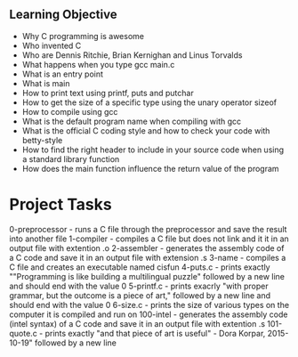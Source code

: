## Learning Objective

* Why C programming is awesome
* Who invented C
* Who are Dennis Ritchie, Brian Kernighan and Linus Torvalds
* What happens when you type gcc main.c
* What is an entry point
* What is main
* How to print text using printf, puts and putchar
* How to get the size of a specific type using the unary operator sizeof
* How to compile using gcc
* What is the default program name when compiling with gcc
* What is the official C coding style and how to check your code with betty-style
* How to find the right header to include in your source code when using a standard library function
* How does the main function influence the return value of the program

# Project Tasks

0-preprocessor - runs a C file through the preprocessor and save the result into another file
1-compiler - compiles a C file but does not link and it it in an output file with extention .o
2-assembler - generates the assembly code of a C code and save it in an output file with extension .s
3-name - compiles a C file and creates an executable named cisfun
4-puts.c - prints exactly ""Programming is like building a multilingual puzzle" followed by a new line and should end with the value 0
5-printf.c - prints exacrly "with proper grammar, but the outcome is a piece of art," followed by a new line and should end with the value 0
6-size.c - prints the size of various types on the computer it is compiled and run on
100-intel - generates the assembly code (intel syntax) of a C code and save it in an output file with extention .s
101-quote.c - prints exactly "and that piece of art is useful" - Dora Korpar, 2015-10-19" followed by a new line
